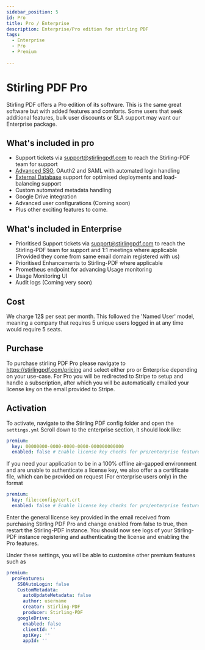 ```yaml
---
sidebar_position: 5
id: Pro
title: Pro / Enterprise
description: Enterprise/Pro edition for stirling PDF
tags:
  - Enterprise
  - Pro
  - Premium
  
---
```

# Stirling PDF Pro 

Stirling PDF offers a Pro edition of its software. This is the same great software but with added features and comforts.
Some users that seek additional features, bulk user discounts or SLA support may want our Enterprise package.

## What's included in pro
- Support tickets via support@stirlingpdf.com to reach the Stirling-PDF team for support
- [Advanced SSO](/Advanced%20Configuration/Single%20Sign-On%20Configuration), OAuth2 and SAML with automated login handling
- [External Database](/Advanced%20Configuration/External%20Database) support for optimised deployments and load-balancing support
- Custom automated metadata handling
- Google Drive integration
- Advanced user configurations (Coming soon)
- Plus other exciting features to come.


## What's included in Enterprise
- Prioritised Support tickets via support@stirlingpdf.com to reach the Stirling-PDF team for support and 1:1 meetings where applicable (Provided they come from same email domain registered with us)
- Prioritised Enhancements to Stirling-PDF where applicable 
- Prometheus endpoint for advancing Usage monitoring
- Usage Monitoring UI
- Audit logs (Coming very soon)

## Cost

We charge 12$ per seat per month. This followed the 'Named User' model, meaning a company that requires 5 unique users logged in at any time would require 5 seats.


## Purchase

To purchase stirling PDF Pro please navigate to https://stirlingpdf.com/pricing and select either pro or Enterprise depending on your use-case.
For Pro you will be redirected to Stripe to setup and handle a subscription, after which you will be automatically emailed your license key on the email provided to Stripe.

## Activation

To activate, navigate to the Stirling PDF config folder and open the ``settings.yml``
Scroll down to the enterprise section, it should look like:
```yaml
premium:
  key: 00000000-0000-0000-0000-000000000000
  enabled: false # Enable license key checks for pro/enterprise features
```

If you need your application to be in a 100% offline air-gapped environment and are unable to authenticate a license key, we also offer a a certificate file, which can be provided on request (For enterprise users only) in the format
```yaml
premium:
  key: file:config/cert.crt
  enabled: false # Enable license key checks for pro/enterprise features
```
Enter the general license key provided in the email received from purchasing Stirling PDF Pro and change enabled from false to true, then restart the Stirling-PDF instance.
You should now see logs of your Stirling-PDF instance registering and authenticating the license and enabling the Pro features.

Under these settings, you will be able to customise other premium features such as

```yaml
premium:
  proFeatures:
    SSOAutoLogin: false
    CustomMetadata:
      autoUpdateMetadata: false
      author: username
      creator: Stirling-PDF
      producer: Stirling-PDF
    googleDrive:
      enabled: false
      clientId: ''
      apiKey: ''
      appId: ''
```



<img referrerpolicy="no-referrer-when-downgrade" src="https://static.scarf.sh/a.png?x-pxid=421cf4e2-5028-4383-913e-31afed203780" alt="Analytics Pixel" width="1" height="1" />

